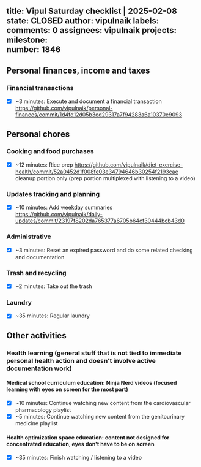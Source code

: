 title:	Vipul Saturday checklist | 2025-02-08
state:	CLOSED
author:	vipulnaik
labels:	
comments:	0
assignees:	vipulnaik
projects:	
milestone:	
number:	1846
--
## Personal finances, income and taxes

### Financial transactions

- [x] ~3 minutes: Execute and document a financial transaction https://github.com/vipulnaik/personal-finances/commit/1d4fd12d05b3ed29317a7f94283a6a10370e9093

## Personal chores

### Cooking and food purchases

- [x] ~12 minutes: Rice prep https://github.com/vipulnaik/diet-exercise-health/commit/52a0452d1f008fe03e34794646b30254f2193cae cleanup portion only (prep portion multiplexed with listening to a video)

### Updates tracking and planning

- [x] ~10 minutes: Add weekday summaries https://github.com/vipulnaik/daily-updates/commit/23197f8202da765377a6705b64cf30444bcb43d0
### Administrative

- [x] ~3 minutes: Reset an expired password and do some related checking and documentation

### Trash and recycling

- [x] ~2 minutes: Take out the trash

### Laundry

- [x] ~35 minutes: Regular laundry

## Other activities

### Health learning (general stuff that is not tied to immediate personal health action and doesn't involve active documentation work)

#### Medical school curriculum education: Ninja Nerd videos (focused learning with eyes on screen for the most part)

- [x] ~10 minutes: Continue watching new content from the cardiovascular pharmacology playlist
- [x] ~5 minutes: Continue watching new content from the genitourinary medicine playlist

#### Health optimization space education: content not designed for concentrated education, eyes don't have to be on screen

- [x] ~35 minutes: Finish watching / listening to a video
